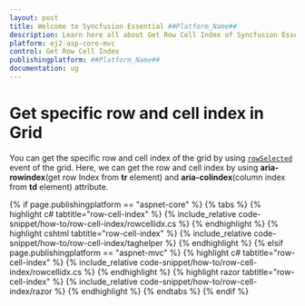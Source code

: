 ```yaml
---
layout: post
title: Welcome to Syncfusion Essential ##Platform_Name##
description: Learn here all about Get Row Cell Index of Syncfusion Essential ##Platform_Name## widgets based on HTML5 and jQuery.
platform: ej2-asp-core-mvc
control: Get Row Cell Index
publishingplatform: ##Platform_Name##
documentation: ug
---
```



# Get specific row and cell index in Grid

You can get the specific row and cell index of the grid by using [`rowSelected`](https://help.syncfusion.com/cr/aspnetcore-js2/Syncfusion.EJ2.Grids.Grid.html#Syncfusion_EJ2_Grids_Grid_RowSelected) event of the grid. Here, we can get the row and cell index by using **aria-rowindex**(get row Index from **tr** element) and **aria-colindex**(column index from **td** element) attribute.

{% if page.publishingplatform == "aspnet-core" %}
{% tabs %}
{% highlight c# tabtitle="row-cell-index" %}
{% include_relative code-snippet/how-to/row-cell-index/rowcellidx.cs %}
{% endhighlight %}
{% highlight cshtml tabtitle="row-cell-index" %}
{% include_relative code-snippet/how-to/row-cell-index/taghelper %}
{% endhighlight %}
{% elsif page.publishingplatform == "aspnet-mvc" %}
{% highlight c# tabtitle="row-cell-index" %}
{% include_relative code-snippet/how-to/row-cell-index/rowcellidx.cs %}
{% endhighlight %}
{% highlight razor tabtitle="row-cell-index" %}
{% include_relative code-snippet/how-to/row-cell-index/razor %}
{% endhighlight %}
{% endtabs %}
{% endif %}

